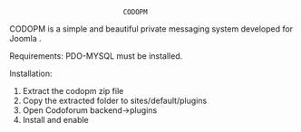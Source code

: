 								CODOPM


CODOPM is a simple and beautiful private messaging system developed for Joomla . 


Requirements:
PDO-MYSQL must be installed.


Installation:

1. Extract the codopm zip file
2. Copy the extracted folder to sites/default/plugins
3. Open Codoforum backend->plugins
4. Install and enable
